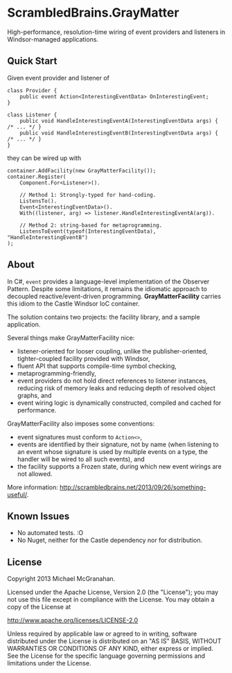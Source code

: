 ScrambledBrains.GrayMatter
==========================
High-performance, resolution-time wiring of event providers and listeners in Windsor-managed applications.

Quick Start
-----------
Given event provider and listener of

    class Provider {
        public event Action<InterestingEventData> OnInterestingEvent;
    }

    class Listener {
        public void HandleInterestingEventA(InterestingEventData args) { /* ... */ }
        public void HandleInterestingEventB(InterestingEventData args) { /* ... */ }
    }

they can be wired up with

    container.AddFacility(new GrayMatterFacility());
    container.Register(
        Component.For<Listener>().
    
        // Method 1: Strongly-typed for hand-coding.
        ListensTo().
        Event<InterestingEventData>().
        With((listener, arg) => listener.HandleInterestingEventA(arg)).
    
        // Method 2: string-based for metaprogramming.
        ListensToEvent(typeof(InterestingEventData), "HandleInterestingEventB")
    );


About
-----
In C#, `event` provides a language-level implementation of the Observer Pattern. Despite some limitations, it remains the idiomatic approach to decoupled reactive/event-driven programming.  **GrayMatterFacility** carries this idiom to the Castle Windsor IoC container.

The solution contains two projects: the facility library, and a sample application.

Several things make GrayMatterFacility nice:
 - listener-oriented for looser coupling, unlike the publisher-oriented, tighter-coupled facility provided with Windsor,
 - fluent API that supports compile-time symbol checking,
 - metaprogramming-friendly,
 - event providers do not hold direct references to listener instances, reducing risk of memory leaks and reducing depth of resolved object graphs, and
 - event wiring logic is dynamically constructed, compiled and cached for performance.

GrayMatterFacility also imposes some conventions:
 - event signatures must conform to `Action<>`,
 - events are identified by their signature, not by name (when listening to an event whose signature is used by multiple events on a type, the handler will be wired to all such events), and
 - the facility supports a Frozen state, during which new event wirings are not allowed.

More information: <http://scrambledbrains.net/2013/09/26/something-useful/>.

Known Issues
------------
 - No automated tests. :O
 - No Nuget, neither for the Castle dependency nor for distribution.

License
-------
Copyright 2013 Michael McGranahan.

Licensed under the Apache License, Version 2.0 (the "License");
you may not use this file except in compliance with the License.
You may obtain a copy of the License at

 http://www.apache.org/licenses/LICENSE-2.0

Unless required by applicable law or agreed to in writing, software
distributed under the License is distributed on an "AS IS" BASIS,
WITHOUT WARRANTIES OR CONDITIONS OF ANY KIND, either express or implied.
See the License for the specific language governing permissions and
limitations under the License.
